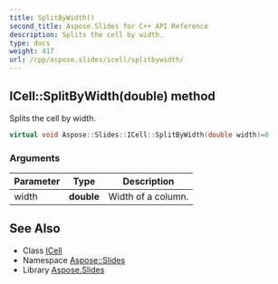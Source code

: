 ```yaml
---
title: SplitByWidth()
second_title: Aspose.Slides for C++ API Reference
description: Splits the cell by width.
type: docs
weight: 417
url: /cpp/aspose.slides/icell/splitbywidth/
---
```

## ICell::SplitByWidth(double) method


Splits the cell by width.

```cpp
virtual void Aspose::Slides::ICell::SplitByWidth(double width)=0
```


### Arguments

| Parameter | Type | Description |
| --- | --- | --- |
| width | **double** | Width of a column. |

## See Also

* Class [ICell](./)
* Namespace [Aspose::Slides](../)
* Library [Aspose.Slides](../../)